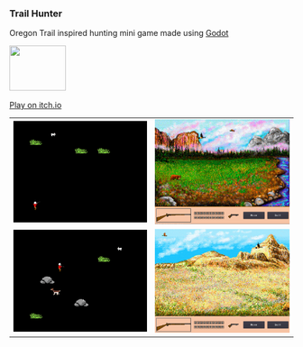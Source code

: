 ### Trail Hunter


Oregon Trail inspired hunting mini game made using [Godot](https://godotengine.org/)

<img src="https://img.itch.zone/aW1nLzEwODU3NDMzLnBuZw==/105x83%23/SV0K2G.png" width="100" height="80">

[Play on itch.io](https://itch.io/embed-upload/7021556?color=333333)

|||
|:--|--:|
| ![image alt <](/Images/Preview1.png?raw=true "Preview 1") |  ![image alt >](/Images/Preview3.png?raw=true "Preview 3") |
| ![image alt <](/Images/Preview2.png?raw=true "Preview 2") |  ![image alt >](/Images/Preview4.png?raw=true "Preview 4") |
